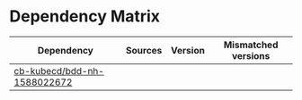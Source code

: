 # Dependency Matrix

Dependency | Sources | Version | Mismatched versions
---------- | ------- | ------- | -------------------
[cb-kubecd/bdd-nh-1588022672](https://github.com/cb-kubecd/bdd-nh-1588022672.git) |  | []() | 
